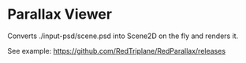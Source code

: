 # Parallax Viewer

Converts ./input-psd/scene.psd into Scene2D on the fly and renders it.

See example: https://github.com/RedTriplane/RedParallax/releases



